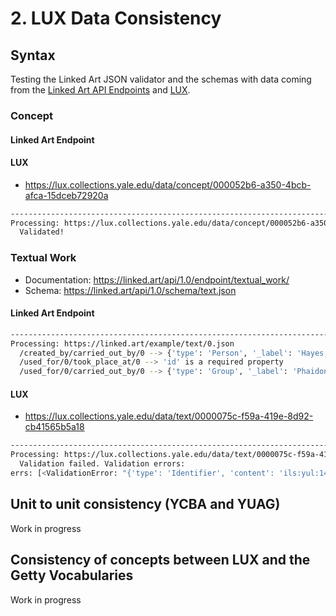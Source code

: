 # 2. LUX Data Consistency

## Syntax

Testing the Linked Art JSON validator and the schemas with data coming from the [Linked Art API Endpoints](https://linked.art/api/1.0/endpoint/) and [LUX](https://lux.collections.yale.edu/).

### Concept

#### Linked Art Endpoint

#### LUX

- https://lux.collections.yale.edu/data/concept/000052b6-a350-4bcb-afca-15dceb72920a

```bash
------------------------------------------------------------------------------------------------------------------------
Processing: https://lux.collections.yale.edu/data/concept/000052b6-a350-4bcb-afca-15dceb72920a
  Validated!
```

### Textual Work

- Documentation: https://linked.art/api/1.0/endpoint/textual_work/
- Schema: https://linked.art/api/1.0/schema/text.json 

#### Linked Art Endpoint

```bash
------------------------------------------------------------------------------------------------------------------------
Processing: https://linked.art/example/text/0.json
  /created_by/carried_out_by/0 --> {'type': 'Person', '_label': 'Hayes, John'} is not valid under any of the given schemas 
  /used_for/0/took_place_at/0 --> 'id' is a required property 
  /used_for/0/carried_out_by/0 --> {'type': 'Group', '_label': 'Phaidon'} is not valid under any of the given schemas 
```

#### LUX

- https://lux.collections.yale.edu/data/text/0000075c-f59a-419e-8d92-cb41565b5a18

```bash
------------------------------------------------------------------------------------------------------------------------
Processing: https://lux.collections.yale.edu/data/text/0000075c-f59a-419e-8d92-cb41565b5a18
  Validation failed. Validation errors:
errs: [<ValidationError: "{'type': 'Identifier', 'content': 'ils:yul:14996707', 'attributed_by': [{'type': 'AttributeAssignment', 'carried_out_by': [{'id': 'https://lux.collections.yale.edu/data/group/d07b9b86-0a1e-4026-aa4c-8ecba8bbd9c9', 'type': 'Group', '_label': 'Yale University Library'}]}], 'classified_as': [{'id': 'https://lux.collections.yale.edu/data/concept/89630361-18a3-4c4b-bcd7-16894d95defd', 'type': 'Type', '_label': 'System-Assigned Number'}]} is not valid under any of the given schemas">, <ValidationError: "Additional properties are not allowed ('_links' was unexpected)">]
```



## Unit to unit consistency (YCBA and YUAG)

Work in progress

## Consistency of concepts between LUX and the Getty Vocabularies 

Work in progress
